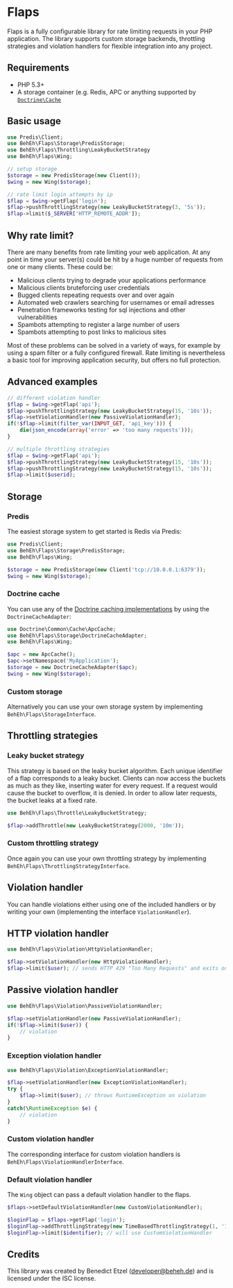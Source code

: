 # Flaps

Flaps is a fully configurable library for rate limiting requests in your PHP application.
The library supports custom storage backends, throttling strategies and violation handlers for flexible integration into any project.

## Requirements

- PHP 5.3+
- A storage container (e.g. Redis, APC or anything supported by [`Doctrine\Cache`](http://doctrine-common.readthedocs.org/en/latest/reference/caching.html)

## Basic usage

```php
use Predis\Client;
use BehEh\Flaps\Storage\PredisStorage;
use BehEh\Flaps\Throttling\LeakyBucketStrategy
use BehEh\Flaps\Wing;

// setup storage
$storage = new PredisStorage(new Client());
$wing = new Wing($storage);

// rate limit login attempts by ip
$flap = $wing->getFlap('login');
$flap->pushThrottlingStrategy(new LeakyBucketStrategy(3, '5s'));
$flap->limit($_SERVER['HTTP_REMOTE_ADDR']);
```

## Why rate limit?

There are many benefits from rate limiting your web application. At any point in time your server(s) could be hit by a huge number of requests from one or many clients. These could be:
- Malicious clients trying to degrade your applications performance
- Malicious clients bruteforcing user credentials
- Bugged clients repeating requests over and over again
- Automated web crawlers searching for usernames or email adresses
- Penetration frameworks testing for sql injections and other vulnerabilities
- Spambots attempting to register a large number of users
- Spambots attempting to post links to malicious sites

Most of these problems can be solved in a variety of ways, for example by using a spam filter or a fully configured firewall. Rate limiting is nevertheless a basic tool for improving application security, but offers no full protection.

## Advanced examples

```php
// different violation handler
$flap = $wing->getFlap('api');
$flap->pushThrottlingStrategy(new LeakyBucketStrategy(15, '10s'));
$flap->setViolationHandler(new PassiveViolationHandler);
if(!$flap->limit(filter_var(INPUT_GET, 'api_key'))) {
	die(json_encode(array('error' => 'too many requests')));
}
```

```php
// multiple throttling strategies
$flap = $wing->getFlap('api');
$flap->pushThrottlingStrategy(new LeakyBucketStrategy(15, '10s'));
$flap->pushThrottlingStrategy(new LeakyBucketStrategy(15, '10s'));
$flap->limit($userid);
```

## Storage

### Predis

The easiest storage system to get started is Redis via Predis:

```php
use Predis\Client;
use BehEh\Flaps\Storage\PredisStorage;
use BehEh\Flaps\Wing;

$storage = new PredisStorage(new Client('tcp://10.0.0.1:6379'));
$wing = new Wing($storage);
```

### Doctrine cache

You can use any of the [Doctrine caching implementations](http://doctrine-common.readthedocs.org/en/latest/reference/caching.html) by using the `DoctrineCacheAdapter`:

```php
use Doctrine\Common\Cache\ApcCache;
use BehEh\Flaps\Storage\DoctrineCacheAdapter;
use BehEh\Flaps\Wing;

$apc = new ApcCache();
$apc->setNamespace('MyApplication');
$storage = new DoctrineCacheAdapter($apc);
$wing = new Wing($storage);
```

### Custom storage

Alternatively you can use your own storage system by implementing `BehEh\Flaps\StorageInterface`.

## Throttling strategies

### Leaky bucket strategy

This strategy is based on the leaky bucket algorithm. Each unique identifier of a flap corresponds to a leaky bucket.
Clients can now access the buckets as much as they like, inserting water for every request. If a request would cause the bucket to overflow, it is denied.
In order to allow later requests, the bucket leaks at a fixed rate.

```php
use BehEh\Flaps\Throttle\LeakyBucketStrategy;

$flap->addThrottle(new LeakyBucketStrategy(2000, '10m'));
```

### Custom throttling strategy

Once again you can use your own throttling strategy by implementing `BehEh\Flaps\ThrottlingStrategyInterface`.

## Violation handler

You can handle violations either using one of the included handlers or by writing your own (implementing the interface `ViolationHandler`).

## HTTP violation handler

```php
use BehEh\Flaps\Violation\HttpViolationHandler;

$flap->setViolationHandler(new HttpViolationHandler);
$flap->limit($user); // sends HTTP 429 "Too Many Requests" and exits on violation (default)
```

## Passive violation handler

```php
use BehEh\Flaps\Violation\PassiveViolationHandler;

$flap->setViolationHandler(new PassiveViolationHandler);
if(!$flap->limit($user)) {
	// violation
}
```

### Exception violation handler

```php
use BehEh\Flaps\Violation\ExceptionViolationHandler;

$flap->setViolationHandler(new ExceptionViolationHandler);
try {
	$flap->limit($user); // throws RuntimeException on violation
}
catch(\RuntimeException $e) {
	// violation
}
```

### Custom violation handler

The corresponding interface for custom violation handlers is `BehEh\Flaps\ViolationHandlerInterface`.

### Default violation handler

The `Wing` object can pass a default violation handler to the flaps.

```php
$flaps->setDefaultViolationHandler(new CustomViolationHandler);

$loginFlap = $flaps->getFlap('login');
$loginFlap->addThrottlingStrategy(new TimeBasedThrottlingStrategy(1, '1s'));
$loginFlap->limit($identifier); // will use CustomViolationHandler
```

## Credits

This library was created by Benedict Etzel (developer@beheh.de) and is licensed under the ISC license.
